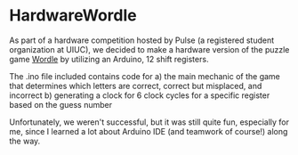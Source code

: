# HardwareWordle

As part of a hardware competition hosted by Pulse (a registered student organization at UIUC), we decided to make a hardware version of the puzzle game [Wordle](https://www.nytimes.com/games/wordle/index.html) by utilizing an Arduino, 12 shift registers.

The .ino file included contains code for
a) the main mechanic of the game that determines which letters are correct, correct but misplaced, and incorrect
b) generating a clock for 6 clock cycles for a specific register based on the guess number

Unfortunately, we weren't successful, but it was still quite fun, especially for me, since I learned a lot about Arduino IDE (and teamwork of course!) along the way.
